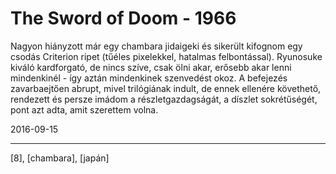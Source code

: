# The Sword of Doom - 1966

Nagyon hiányzott már egy chambara jidaigeki és sikerült kifognom egy csodás Criterion ripet (tűéles pixelekkel, hatalmas felbontással). Ryunosuke kiváló kardforgató, de nincs szíve, csak ölni akar, erősebb akar lenni mindenkinél - így aztán mindenkinek szenvedést okoz. A befejezés zavarbaejtően abrupt, mivel trilógiának indult, de ennek ellenére követhető, rendezett és persze imádom a részletgazdagságát, a díszlet sokrétűségét, pont azt adta, amit szerettem volna.

2016-09-15 

----

[8], [chambara], [japán]